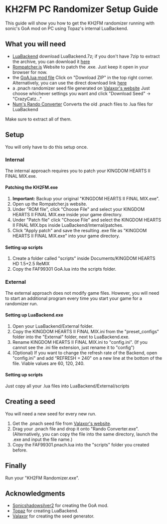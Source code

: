 # KH2FM PC Randomizer Setup Guide
This guide will show you how to get the KH2FM randomizer running with sonic's GoA mod on PC using Topaz's internal LuaBackend.

## What you will need
- [LuaBackend](https://github.com/Topaz-Reality/LuaBackend/releases)
download LuaBackend.7z; if you don't have 7zip to extract the archive, you can download it [here](https://www.7-zip.org/download.html)
- [Rompatcher.js](https://www.marcrobledo.com/RomPatcher.js/)
Website to patch the .exe. Just keep it open in your browser for now.
- the [GoA.lua mod file](https://gist.github.com/1234567890num/1adde394770d5f7f1690493bd0ff7c34)
Click on "Download ZIP" in the top right corner. Alternatively, you can use the direct download link [here](https://gist.github.com/1234567890num/1adde394770d5f7f1690493bd0ff7c34/archive/df9edd1278c53844fc5ed6826cffa6e329698140.zip)
- a .pnach randomizer seed file generated on [Valaxor's website](https://randomizer.valaxor.com/#/seed)
Just choose whichever settings you want and click "Download Seed" -> "CrazyCatz..."
- [Num's Rando Converter](https://drive.google.com/file/d/1OLySE7NkXIag3NBnH0J3OukKzk9fdVkl/view)
Converts the old .pnach files to .lua files for LuaBackend

Make sure to extract all of them.

## Setup
You will only have to do this setup once.
### Internal
The internal approach requires you to patch your KINGDOM HEARTS II FINAL MIX.exe.

#### Patching the KH2FM.exe
1. **Important:** Backup your original "KINGDOM HEARTS II FINAL MIX.exe".
2. Open up the Rompatcher.js website.
3. Under "ROM file", click "Choose File" and select your KINGDOM HEARTS II FINAL MIX.exe inside your game directory.
4. Under "Patch file" click "Choose File" and select the KINGDOM HEARTS II FINAL MIX.bps inside LuaBackend/Internal/patches.
5. Click "Apply patch" and save the resulting .exe file as "KINGDOM HEARTS II FINAL MIX.exe" into your game directory.

#### Setting up scripts
1. Create a folder called "scripts" inside Documents/KINGDOM HEARTS HD 1.5+2.5 ReMIX
2. Copy the FAF99301 GoA.lua into the scripts folder.

### External
The external approach does not modify game files. However, you will need to start an additional program every time you start your game for a randomizer run.

#### Setting up LuaBackend.exe
1. Open your LuaBackend/External folder.
2. Copy the KINGDOM HEARTS II FINAL MIX.ini from the "preset_configs" folder into the "External" folder, next to LuaBackend.exe.
3. Rename KINGDOM HEARTS II FINAL MIX.ini to "config.ini".
(If you cannot see the .ini file extension, just rename it to "config")
4. (Optional) If you want to change the refresh rate of the Backend, open "config.ini" and add “REFRESH = 240" on a new line at the bottom of the file. Viable values are 60, 120, 240.

#### Setting up scripts
Just copy all your .lua files into LuaBackend/External/scripts

## Creating a seed
You will need a new seed for every new run.
1. Get the .pnach seed file from [Valaxor's website](https://randomizer.valaxor.com/#/seed).
2. Drag your .pnach file and drop it onto "Rando Converter.exe".
(Alternatively, you can copy the file into the same directory, launch the .exe and input the file name.)
3. Copy the FAF99301.pnach.lua into the "scripts" folder you created before.

## Finally
Run your "KH2FM Randomizer.exe".

## Acknowledgments
- [Sonicshadowsilver2](https://github.com/sonicshadowsilver2) for creating the GoA mod.
- [Topaz](https://github.com/Topaz-Reality) for creating LuaBackend.
- [Valaxor](https://github.com/afresquet) for creating the seed generator.